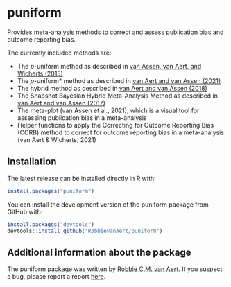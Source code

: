 
<!-- README.md is generated from README.Rmd. Please edit that file -->

# puniform

Provides meta-analysis methods to correct and assess publication bias
and outcome reporting bias.

The currently included methods are:

  - The *p*-uniform method as described in [van Assen, van Aert, and
    Wicherts (2015)](http://dx.doi.org/10.1037/met0000025)
  - The *p*-uniform\* method as described in [van Aert and van Assen
    (2021)](https://osf.io/preprints/metaarxiv/zqjr9/)
  - The hybrid method as described in [van Aert and van Assen
    (2018)](https://link.springer.com/article/10.3758/s13428-017-0967-6)
  - The Snapshot Bayesian Hybrid Meta-Analysis Method as described in
    [van Aert and van Assen
    (2017)](https://journals.plos.org/plosone/article?id=10.1371/journal.pone.0175302)
  - The meta-plot (van Assen et al., 2021), which is a visual tool for
    assessing publication bias in a meta-analysis
  - Helper functions to apply the Correcting for Outcome Reporting Bias
    (CORB) method to correct for outcome reporting bias in a
    meta-analysis (van Aert & Wicherts, 2021)

## Installation

The latest release can be installed directly in R with:

``` r
install.packages("puniform")
```

You can install the development version of the puniform package from
GitHub with:

``` r
install.packages("devtools")
devtools::install_github("RobbievanAert/puniform")
```

## Additional information about the package

The puniform package was written by [Robbie C.M. van
Aert](http://www.robbievanaert.com). If you suspect a bug, please report
a report [here](https://github.com/RobbievanAert/puniform/issues).
